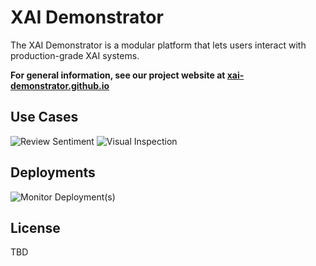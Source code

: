 # XAI Demonstrator

The XAI Demonstrator is a modular platform that lets users interact with production-grade XAI systems.

**For general information, see our project website at [xai-demonstrator.github.io](https://xai-demonstrator.github.io/)**

## Use Cases 

![Review Sentiment](https://github.com/XAI-Demonstrator/template-service/workflows/Review%20Sentiment/badge.svg)
![Visual Inspection](https://github.com/XAI-Demonstrator/template-service/workflows/Visual%20Inspection/badge.svg)

## Deployments

![Monitor Deployment(s)](https://github.com/XAI-Demonstrator/template-service/workflows/Monitor%20Deployment(s)/badge.svg)

## License

TBD
